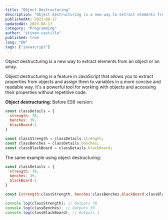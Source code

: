 ```yaml
---
title: "Object Destructuring"
description: "Object destructuring is a new way to extract elements from an object or an array."
publishedAt: 2023-08-17
updatedAt: 2023-08-17
category: "Programming"
author: "stiven-castillo"
published: true
lang: "EN"
tags: ["javascript"]
---
```


Object destructuring is a new way to extract elements from an object or an array.

Object destructuring is a feature in JavaScript that allows you to extract properties from objects and assign them to variables in a more concise and readable way. It's a powerful tool for working with objects and accessing their properties without repetitive code.

**Object destructuring:** Before ES6 version:

```javascript
const classDetails = {
  strength: 78,
  benches: 39,
  blackBoard:1
}

const classStrength = classDetails.strength;
const classBenches = classDetails.benches;
const classBlackBoard = classDetails.blackBoard;
```

The same example using object destructuring:

```javascript
const classDetails = {
  strength: 78,
  benches: 39,
  blackBoard:1
}

const {strength:classStrength, benches:classBenches,blackBoard:classBlackBoard} = classDetails;

console.log(classStrength); // Outputs 78
console.log(classBenches); // Outputs 39
console.log(classBlackBoard); // Outputs 1
```